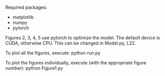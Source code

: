 Required packages:
- matplotlib
- numpy
- pytorch

Figures 2, 3, 4, 5 use pytorch to optimize the model. The default device is CUDA, otherwise CPU. This can be changed in Model.py, L22.


To plot all the figures, execute: 
python run.py

To plot the figures individually, execute (with the appropriate figure number):
python Figure1.py
